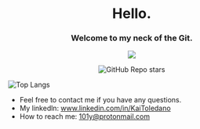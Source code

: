  <div align="center">
   
 # Hello.
 ### Welcome to my neck of the Git.
   
 ![](https://komarev.com/ghpvc/?username=Kai375&abbreviated=true)
 
 ![GitHub Repo stars](https://img.shields.io/github/stars/Kai375?style=social)

 </div>

  ![Top Langs](https://github-readme-stats.vercel.app/api/top-langs/?username=Kai375&layout=donut&theme=github_dark&hide_border=true)


 
* Feel free to contact me if you have any questions.
* My linkedln: www.linkedin.com/in/KaiToledano
* How to reach me: 101y@protonmail.com

 
